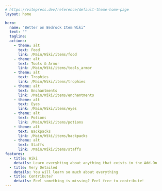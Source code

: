 ```yaml
---
# https://vitepress.dev/reference/default-theme-home-page
layout: home

hero:
  name: "Better on Bedrock Item Wiki"
  text: ""
  tagline: 
  actions:
    - theme: alt
      text: Food
      link: /Main/Wiki/items/food
    - theme: alt
      text: Tools & Armor
      link: /Main/Wiki/items/tools_armor
    - theme: alt
      text: Trophies
      link: /Main/Wiki/items/trophies
    - theme: alt
      text: Enchantments
      link: /Main/Wiki/items/enchantments
    - theme: alt
      text: Eyes
      link: /Main/Wiki/items/eyes
    - theme: alt
      text: Potions
      link: /Main/Wiki/items/potions
    - theme: alt
      text: Backpacks
      link: /Main/Wiki/items/backpacks
    - theme: alt
      text: Staffs
      link: /Main/Wiki/items/staffs
features:
  - title: Wiki
    details: Learn everyhting about anything that exists in the Add-On
  - title: Very Detailed
    details: You will learn so much about everything
  - title: Contribute?
    details: Feel something is missing? Feel free to contribute!
---
```


